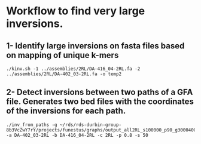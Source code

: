 # Workflow to find very large inversions.

## 1- Identify large inversions on fasta files based on mapping of unique k-mers 
```
./kinv.sh -1 ../assemblies/2RL/DA-416_04-2RL.fa -2 ../assemblies/2RL/DA-402_03-2RL.fa -o temp2

```

## 2- Detect inversions between two paths of a GFA file. Generates two bed files with the coordinates of the inversions for each path.
```
./inv_from_paths -g ~/rds/rds-durbin-group-8b3VcZwY7rY/projects/funestus/graphs/output_all2RL_s100000_p90_g30004000_k30/all2RL.fa.gz.a944863.f043790.61cf8a6.smooth.fix.gfa -a DA-402_03-2RL -b DA-416_04-2RL -c 2RL -p 0.8 -s 50
```